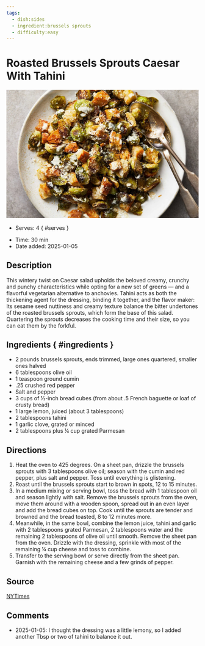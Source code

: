 ```yaml
---
tags:
  - dish:sides
  - ingredient:brussels sprouts
  - difficulty:easy
---
```

<!-- Tags can have colon, but no space around it -->

# Roasted Brussels Sprouts Caesar With Tahini

![Recipe picture](../images/brussel_caesar.webp)

<!-- Serves has to be a single number, no dashes, but text is allowed after the
number (e.g., 24 cookies) -->
- Serves: 4
{ #serves }
<!-- Time is not parsed, so anything can be input here, and additional
values can be added (e.g., "active time", "cooking time", etc) -->
- Time: 30 min
- Date added: 2025-01-05

## Description
This wintery twist on Caesar salad upholds the beloved creamy, crunchy and punchy characteristics while opting for a new set of greens — and a flavorful vegetarian alternative to anchovies. Tahini acts as both the thickening agent for the dressing, binding it together, and the flavor maker: Its sesame seed nuttiness and creamy texture balance the bitter undertones of the roasted brussels sprouts, which form the base of this salad. Quartering the sprouts decreases the cooking time and their size, so you can eat them by the forkful. 

## Ingredients { #ingredients }

<!-- Decimals are allowed, fractions are not. For ranges, use only a single dash
and no spaces between the numbers. -->
- 2 pounds brussels sprouts, ends trimmed, large ones quartered, smaller ones halved
- 6 tablespoons olive oil
- 1 teaspoon ground cumin
- .25 crushed red pepper
- Salt and pepper
- 3 cups of ½-inch bread cubes (from about .5 French baguette or loaf of crusty bread)
- 1 large lemon, juiced (about 3 tablespoons)
- 2 tablespoons tahini
- 1 garlic clove, grated or minced
- 2 tablespoons plus ¼ cup grated Parmesan

## Directions

<!-- If you have a direction that refers to a number of some ingredient, wrap
the number in asterisks and add `{.ingredient-num}` afterwards. For example,
write `Add 2 Tbsp oil to pan` as `Add *2*{.ingredient-num} to pan`. This allows
us to properly change the number when changing the serves value. -->
1. Heat the oven to 425 degrees. On a sheet pan, drizzle the brussels sprouts with 3 tablespoons olive oil; season with the cumin and red pepper, plus salt and pepper. Toss until everything is glistening.
2. Roast until the brussels sprouts start to brown in spots, 12 to 15 minutes.
3. In a medium mixing or serving bowl, toss the bread with 1 tablespoon oil and season lightly with salt. Remove the brussels sprouts from the oven, move them around with a wooden spoon, spread out in an even layer and add the bread cubes on top. Cook until the sprouts are tender and browned and the bread toasted, 8 to 12 minutes more.
4. Meanwhile, in the same bowl, combine the lemon juice, tahini and garlic with 2 tablespoons grated Parmesan, 2 tablespoons water and the remaining 2 tablespoons of olive oil until smooth. Remove the sheet pan from the oven. Drizzle with the dressing, sprinkle with most of the remaining ¼ cup cheese and toss to combine.
5. Transfer to the serving bowl or serve directly from the sheet pan. Garnish with the remaining cheese and a few grinds of pepper.

## Source
[NYTimes](https://cooking.nytimes.com/recipes/1025950-roasted-brussels-sprouts-caesar-with-tahini)

## Comments

- 2025-01-05: I thought the dressing was a little lemony, so I added another Tbsp or two of tahini to balance it out.
